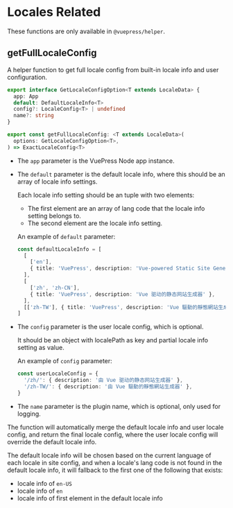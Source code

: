 # Locales Related

These functions are only available in `@vuepress/helper`.

## getFullLocaleConfig

A helper function to get full locale config from built-in locale info and user configuration.

```ts
export interface GetLocaleConfigOption<T extends LocaleData> {
  app: App
  default: DefaultLocaleInfo<T>
  config?: LocaleConfig<T> | undefined
  name?: string
}

export const getFullLocaleConfig: <T extends LocaleData>(
  options: GetLocaleConfigOption<T>,
) => ExactLocaleConfig<T>
```

- The `app` parameter is the VuePress Node app instance.
- The `default` parameter is the default locale info, where this should be an array of locale info settings.

  Each locale info setting should be an tuple with two elements:

  - The first element are an array of lang code that the locale info setting belongs to.
  - The second element are the locale info setting.

  An example of `default` parameter:

  ```ts
  const defaultLocaleInfo = [
    [
      ['en'],
      { title: 'VuePress', description: 'Vue-powered Static Site Generator' },
    ],
    [
      ['zh', 'zh-CN'],
      { title: 'VuePress', description: 'Vue 驱动的静态网站生成器' },
    ],
    [['zh-TW'], { title: 'VuePress', description: 'Vue 驅動的靜態網站生成器' }],
  ]
  ```

- The `config` parameter is the user locale config, which is optional.

  It should be an object with localePath as key and partial locale info setting as value.

  An example of `config` parameter:

  ```ts
  const userLocaleConfig = {
    '/zh/': { description: '由 Vue 驱动的静态网站生成器' },
    '/zh-TW/': { description: '由 Vue 驅動的靜態網站生成器' },
  }
  ```

- The `name` parameter is the plugin name, which is optional, only used for logging.

The function will automatically merge the default locale info and user locale config, and return the final locale config, where the user locale config will override the default locale info.

The default locale info will be chosen based on the current language of each locale in site config, and when a locale's lang code is not found in the default locale info, it will fallback to the first one of the following that exists:

- locale info of `en-US`
- locale info of `en`
- locale info of first element in the default locale info

